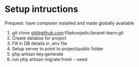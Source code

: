 # Setup intructions

Prequest: have composer installed and made globally available

1. git clone git@github.com:filipkunjadic/laravel-learn.git
2. Create databse for project
3. Fill in DB details in .env file
4. Setup server to point to project/public folder
6. php artisan key:generate
5. run php artisan migrate:fresh --seed
